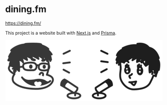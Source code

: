 # dining.fm

https://dining.fm/

This project is a website built with [Next.js](https://nextjs.org/) and [Prisma](https://www.prisma.io/).

![](https://raw.githubusercontent.com/katsuma/dining.fm/main/public/icons.svg)

